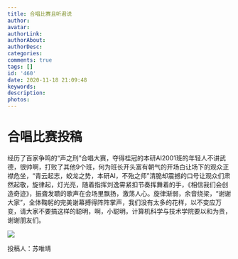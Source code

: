 ```yaml
---
title: 合唱比赛且听君说
author: 
avatar: 
authorLink: 
authorAbout: 
authorDesc: 
categories: 
comments: true
tags: []
id: '460'
date: 2020-11-18 21:09:48
keywords:
description:
photos:
---
```


# 合唱比赛投稿

经历了百家争鸣的“声之刑”合唱大赛，夺得桂冠的本研AI2001班的年轻人不讲武德，很帅啊，打败了其他9个班，何为班长开头富有朝气的开场白让场下的观众正襟危坐，“青云起志，蛟龙之势，本研AI，不殆之师”清脆却震撼的口号让观众们肃然起敬，旋律起，灯光亮，随着指挥刘逸霄紧扣节奏挥舞着的手，《相信我们会创造奇迹》，振聋发聩的歌声在会场里飘扬，激荡人心。旋律渐弱，余音绕梁，“谢谢大家”，全体鞠躬的完美谢幕搏得阵阵掌声，我们没有太多的花样，以不变应万变，请大家不要搞这样的聪明，啊，小聪明，计算机科学与技术学院要以和为贵，谢谢朋友们。

![](https://www.aiupc.xyz/wp-content/uploads/2020/11/2b5277d844e9f2e4-300x200.jpg)

投稿人：苏唯靖